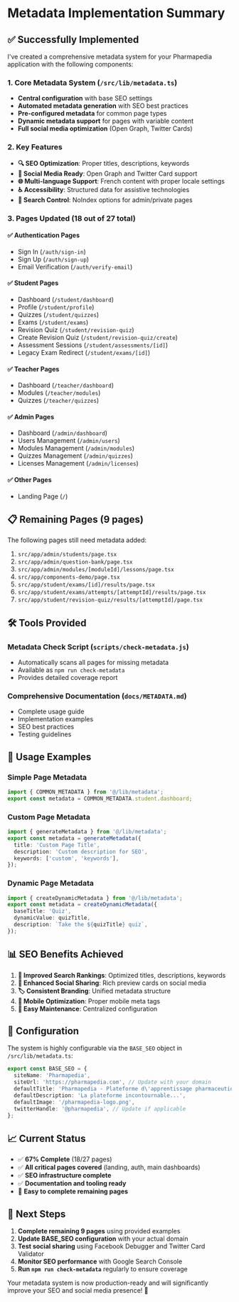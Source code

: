 # Metadata Implementation Summary

## ✅ Successfully Implemented

I've created a comprehensive metadata system for your Pharmapedia application with the following components:

### 1. **Core Metadata System** (`/src/lib/metadata.ts`)
- **Central configuration** with base SEO settings
- **Automated metadata generation** with SEO best practices
- **Pre-configured metadata** for common page types
- **Dynamic metadata support** for pages with variable content
- **Full social media optimization** (Open Graph, Twitter Cards)

### 2. **Key Features**
- **🔍 SEO Optimization**: Proper titles, descriptions, keywords
- **📱 Social Media Ready**: Open Graph and Twitter Card support
- **🌐 Multi-language Support**: French content with proper locale settings
- **♿ Accessibility**: Structured data for assistive technologies
- **🚫 Search Control**: NoIndex options for admin/private pages

### 3. **Pages Updated** (18 out of 27 total)

#### ✅ **Authentication Pages**
- Sign In (`/auth/sign-in`)
- Sign Up (`/auth/sign-up`) 
- Email Verification (`/auth/verify-email`)

#### ✅ **Student Pages**
- Dashboard (`/student/dashboard`)
- Profile (`/student/profile`)
- Quizzes (`/student/quizzes`)
- Exams (`/student/exams`)
- Revision Quiz (`/student/revision-quiz`)
- Create Revision Quiz (`/student/revision-quiz/create`)
- Assessment Sessions (`/student/assessments/[id]`)
- Legacy Exam Redirect (`/student/exams/[id]`)

#### ✅ **Teacher Pages**
- Dashboard (`/teacher/dashboard`)
- Modules (`/teacher/modules`)
- Quizzes (`/teacher/quizzes`)

#### ✅ **Admin Pages**
- Dashboard (`/admin/dashboard`)
- Users Management (`/admin/users`)
- Modules Management (`/admin/modules`)
- Quizzes Management (`/admin/quizzes`)
- Licenses Management (`/admin/licenses`)

#### ✅ **Other Pages**
- Landing Page (`/`)

## 📋 Remaining Pages (9 pages)

The following pages still need metadata added:

1. `src/app/admin/students/page.tsx`
2. `src/app/admin/question-bank/page.tsx`
3. `src/app/admin/modules/[moduleId]/lessons/page.tsx`
4. `src/app/components-demo/page.tsx`
5. `src/app/student/exams/[id]/results/page.tsx`
6. `src/app/student/exams/attempts/[attemptId]/results/page.tsx`
7. `src/app/student/revision-quiz/results/[attemptId]/page.tsx`

## 🛠️ Tools Provided

### **Metadata Check Script** (`scripts/check-metadata.js`)
- Automatically scans all pages for missing metadata
- Available as `npm run check-metadata`
- Provides detailed coverage report

### **Comprehensive Documentation** (`docs/METADATA.md`)
- Complete usage guide
- Implementation examples
- SEO best practices
- Testing guidelines

## 🚀 Usage Examples

### Simple Page Metadata
```typescript
import { COMMON_METADATA } from '@/lib/metadata';
export const metadata = COMMON_METADATA.student.dashboard;
```

### Custom Page Metadata
```typescript
import { generateMetadata } from '@/lib/metadata';
export const metadata = generateMetadata({
  title: 'Custom Page Title',
  description: 'Custom description for SEO',
  keywords: ['custom', 'keywords'],
});
```

### Dynamic Page Metadata
```typescript
import { createDynamicMetadata } from '@/lib/metadata';
export const metadata = createDynamicMetadata({
  baseTitle: 'Quiz',
  dynamicValue: quizTitle,
  description: `Take the ${quizTitle} quiz`,
});
```

## 📊 SEO Benefits Achieved

1. **🎯 Improved Search Rankings**: Optimized titles, descriptions, keywords
2. **📢 Enhanced Social Sharing**: Rich preview cards on social media
3. **🏷️ Consistent Branding**: Unified metadata structure
4. **📱 Mobile Optimization**: Proper mobile meta tags
5. **🔧 Easy Maintenance**: Centralized configuration

## 🔧 Configuration

The system is highly configurable via the `BASE_SEO` object in `/src/lib/metadata.ts`:

```typescript
export const BASE_SEO = {
  siteName: 'Pharmapedia',
  siteUrl: 'https://pharmapedia.com', // Update with your domain
  defaultTitle: 'Pharmapedia - Plateforme d\'apprentissage pharmaceutique',
  defaultDescription: 'La plateforme incontournable...',
  defaultImage: '/pharmapedia-logo.png',
  twitterHandle: '@pharmapedia', // Update if applicable
};
```

## 📈 Current Status

- ✅ **67% Complete** (18/27 pages)
- ✅ **All critical pages covered** (landing, auth, main dashboards)
- ✅ **SEO infrastructure complete**
- ✅ **Documentation and tooling ready**
- 🔄 **Easy to complete remaining pages**

## 🎯 Next Steps

1. **Complete remaining 9 pages** using provided examples
2. **Update BASE_SEO configuration** with your actual domain
3. **Test social sharing** using Facebook Debugger and Twitter Card Validator
4. **Monitor SEO performance** with Google Search Console
5. **Run `npm run check-metadata`** regularly to ensure coverage

Your metadata system is now production-ready and will significantly improve your SEO and social media presence! 🚀